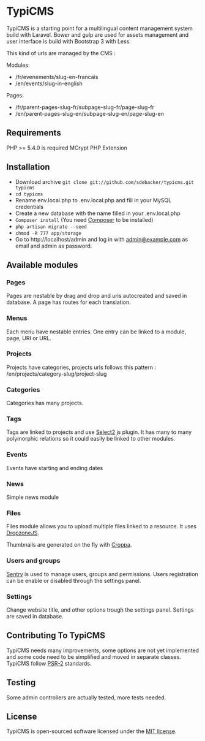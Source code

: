 # TypiCMS

TypiCMS is a starting point for a multilingual content management system build with Laravel.
Bower and gulp are used for assets management and user interface is build with Bootstrap 3 with Less.

This kind of urls are managed by the CMS :

Modules:

* /fr/evenements/slug-en-francais
* /en/events/slug-in-english

Pages:

* /fr/parent-pages-slug-fr/subpage-slug-fr/page-slug-fr
* /en/parent-pages-slug-en/subpage-slug-en/page-slug-en

## Requirements

PHP >= 5.4.0 is required
MCrypt PHP Extension

## Installation

* Download archive ``` git clone git://github.com/sdebacker/typicms.git typicms ```
* ``` cd typicms ```
* Rename env.local.php to .env.local.php and fill in your MySQL credentials
* Create a new database with the name filled in your .env.local.php
* ``` Composer install ``` (You need [Composer](https://getcomposer.org/doc/00-intro.md) to be installed)
* ``` php artisan migrate --seed ```
* ``` chmod -R 777 app/storage ```
* Go to http://localhost/admin and log in with admin@example.com as email and admin as password.

## Available modules

### Pages

Pages are nestable by drag and drop and uris autocreated and saved in database. A page has routes for each translation.

### Menus

Each menu have nestable entries. One entry can be linked to a module, page, URI or URL.

### Projects

Projects have categories, projects urls follows this pattern : /en/projects/category-slug/project-slug

### Categories

Categories has many projects.

### Tags

Tags are linked to projects and use [Select2](http://ivaynberg.github.io/select2/) js plugin.
It has many to many polymorphic relations so it could easily be linked to other modules.

### Events

Events have starting and ending dates

### News

Simple news module

### Files

Files module allows you to upload multiple files linked to a resource. It uses [DropzoneJS](http://www.dropzonejs.com).

Thumbnails are generated on the fly with [Croppa](https://github.com/BKWLD/croppa).

### Users and groups

[Sentry](https://github.com/cartalyst/sentry) is used to manage users, groups and permissions.
Users registration can be enable or disabled through the settings panel.

### Settings

Change website title, and other options trough the settings panel. Settings are saved in database.

## Contributing To TypiCMS

TypiCMS needs many improvements, some options are not yet implemented and some code need to be simplified and moved in separate classes.
TypiCMS follow [PSR-2](http://www.php-fig.org/psr/psr-2/) standards.

## Testing

Some admin controllers are actually tested, more tests needed.

## License

TypiCMS is open-sourced software licensed under the [MIT license](http://opensource.org/licenses/MIT).
